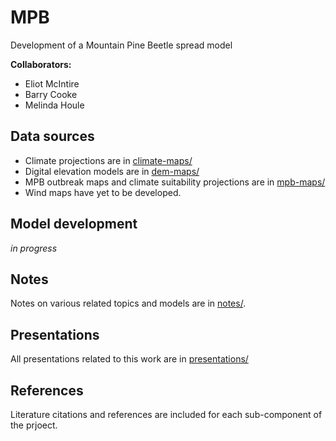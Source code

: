 # MPB

Development of a Mountain Pine Beetle spread model

**Collaborators:**

- Eliot McIntire
- Barry Cooke
- Melinda Houle

## Data sources

- Climate projections are in [climate-maps/](https://github.com/achubaty/MPB/tree/master/climate-maps)
- Digital elevation models are in [dem-maps/](https://github.com/achubaty/MPB/tree/master/dem-maps)
- MPB outbreak maps and climate suitability projections are in [mpb-maps/](https://github.com/achubaty/MPB/tree/master/mpb-maps)
- Wind maps have yet to be developed.

## Model development

*in progress*

## Notes

Notes on various related topics and models are in [notes/](https://github.com/achubaty/MPB/tree/master/notes).

## Presentations

All presentations related to this work are in [presentations/](https://github.com/achubaty/MPB/tree/master/presentations)

## References

Literature citations and references are included for each sub-component of the prjoect.
